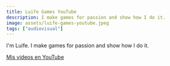 ```yaml
---
title: Luife Games YouTube
description: I make games for passion and show how I do it.
image: assets/luife-games-youtube.jpeg
tags: ["audiovisual"]
---
```


I'm Luife. I make games for passion and show how I do it.

[Mis videos en YouTube](https://www.youtube.com/channel/UCnb0xKjS_TQJ5OTwQGDsrVQ/about)